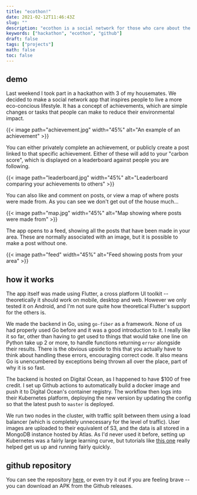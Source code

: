 ```yaml
---
title: "ecothon!"
date: 2021-02-12T11:46:43Z
slug: ""
description: "ecothon is a social network for those who care about the environment"
keywords: ["hackathon", "ecothon", "github"]
draft: false
tags: ["projects"]
math: false
toc: false
---
```


## demo

Last weekend I took part in a hackathon with 3 of my housemates. We decided to make a social network app that inspires people to live a more eco-concious lifestyle. It has a concept of achievements, which are simple changes or tasks that people can make to reduce their environmental impact.

{{< image path="achievement.jpg" width="45%" alt="An example of an achievement" >}}

You can either privately complete an achievement, or publicly create a post linked to that specific achievement. Either of these will add to your "carbon score", which is displayed on a leaderboard against people you are following.

{{< image path="leaderboard.jpg" width="45%" alt="Leaderboard comparing your achievements to others" >}}

You can also like and comment on posts, or view a map of where posts were made from. As you can see we don't get out of the house much...

{{< image path="map.jpg" width="45%" alt="Map showing where posts were made from" >}}

The app opens to a feed, showing all the posts that have been made in your area. These are normally associated with an image, but it is possible to make a post without one.

{{< image path="feed" width="45%" alt="Feed showing posts from your area" >}}

## how it works

The app itself was made using Flutter, a cross platform UI toolkit -- theoretically it should work on mobile, desktop and web. However we only tested it on Android, and I'm not sure quite how theoretical Flutter's support for the others is.

We made the backend in Go, using `go-fiber` as a framework. None of us had properly used Go before and it was a good introduction to it. I really like it so far, other than having to get used to things that would take one line on Python take up 2 or more, to handle functions returning `error` alongside their results. There is the obvious upside to this that you actually have to think about handling these errors, encouraging correct code. It also means Go is unencumbered by exceptions being thrown all over the place, part of why it is so fast.

The backend is hosted on Digital Ocean, as I happened to have $100 of free credit. I set up Github actions to automatically build a docker image and push it to Digital Ocean's container registry. The workflow then logs into their Kubernetes platform, deploying the new version by updating the config so that the latest push to `master` is deployed.

We run two nodes in the cluster, with traffic split between them using a load balancer (which is completely unnecessary for the level of traffic). User images are uploaded to their equivalent of S3, and the data is all stored in a MongoDB instance hosted by Atlas. As I'd never used it before, setting up Kubernetes was a fairly large learning curve, but tutorials like [this one](https://www.digitalocean.com/community/tutorials/how-to-deploy-resilient-go-app-digitalocean-kubernetes) really helped get us up and running fairly quickly.

## github repository

You can see the repository [here,](https://github.com/JoeRourke123/ecothon) or even try it out if you are feeling brave -- you can download an APK from the Github releases.

